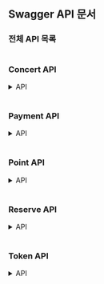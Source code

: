 ## Swagger API 문서 

### 전체 API 목록
<img src="https://github.com/user-attachments/assets/dd646dd8-bab5-48ba-a2b4-42d80b29fd5c" alt="">

### Concert API

<details>
<summary>API</summary>

#### 예약 가능 좌석 목록 조회
<img src="https://github.com/user-attachments/assets/0c19cf6f-8194-4b98-9a69-5c3474891ba9" alt="">

#### 예약 가능 콘서트 목록 조회
<img src="https://github.com/user-attachments/assets/4b513c23-e974-4995-888b-52d6ed1e2bcf" alt="">

</details>

<br>

### Payment API
<details>
<summary>API</summary>

#### 결제
<img src="https://github.com/user-attachments/assets/69a4b4f1-0a38-4cdf-9209-78399a8c3901" alt="">

</details>

<br>

### Point API
<details>
<summary>API</summary>

#### 포인트 조회
<img src="https://github.com/user-attachments/assets/c6626d2e-e83f-4168-a803-bb371bb9bfc4" alt="">

#### 포인트 충전
<img src="https://github.com/user-attachments/assets/065e8407-c86d-4c8d-b7ac-2b27ee94e78b" alt="">

</details>

<br>

### Reserve API
<details>
<summary>API</summary>

#### 예약 요청
<img src="https://github.com/user-attachments/assets/a77bb9b9-4f3c-4e52-9649-9ae421d5c8c8" alt="">

</details>

<br>

### Token API
<details>
<summary>API</summary>

#### 대기열 상태 조회
<img src="https://github.com/user-attachments/assets/984eae63-4358-4f4f-a192-41ac6713c34f" alt="">

#### 토큰 신규 발급
<img src="https://github.com/user-attachments/assets/3b0b676f-763f-4515-b00a-35bd5ecd6310" alt="">

</details>

